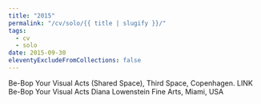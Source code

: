 ```yaml
---
title: "2015"
permalink: "/cv/solo/{{ title | slugify }}/"
tags:
  - cv
  - solo
date: 2015-09-30
eleventyExcludeFromCollections: false
---
```


Be-Bop Your Visual Acts (Shared Space), Third Space, Copenhagen. LINK<br/>
Be-Bop Your Visual Acts Diana Lowenstein Fine Arts, Miami, USA 